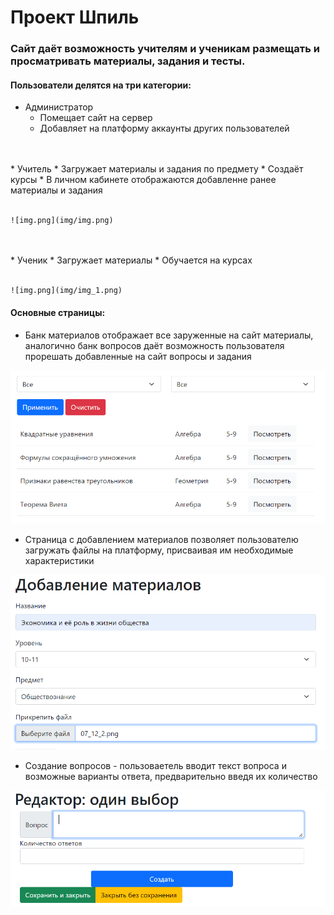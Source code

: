 # Проект Шпиль

### Сайт даёт возможность учителям и ученикам размещать и просматривать материалы, задания и тесты.

#### Пользователи делятся на три категории:
* Администратор
  * Помещает сайт на сервер
  * Добавляет на платформу аккаунты других пользователей
  <br>
<br>
* Учитель
  * Загружает материалы и задания по предмету
  * Создаёт курсы
  * В личном кабинете отображаются добавленне ранее материалы и задания
  <br><br>
  
    ![img.png](img/img.png)
    
  <br>
<br>
* Ученик
  * Загружает материалы
  * Обучается на курсах
  <br><br>
  
    ![img.png](img/img_1.png)
    
#### Основные страницы:
  
* Банк материалов отображает все заруженные на сайт материалы, аналогично банк вопросов даёт возможность пользователя прорешать добавленные на сайт вопросы и задания

![img.png](img/img_2.png)
<br>

* Страница с добавлением материалов позволяет пользователю загружать файлы на платформу, присваивая им необходимые характеристики

![img.png](img/img_3.png)
<br>

* Создание вопросов - пользоваетель вводит текст вопроса и возможные варианты ответа, предварительно введя их количество

![img.png](img/img_4.png)
<br>

  
